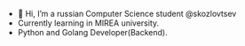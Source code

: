 - 👋 Hi, I’m a russian Computer Science student @skozlovtsev
- Currently learning in MIREA university.
- Python and Golang Developer(Backend).

<!---
skozlovtsev/skozlovtsev is a ✨ special ✨ repository because its `README.md` (this file) appears on your GitHub profile.
You can click the Preview link to take a look at your changes.
--->
